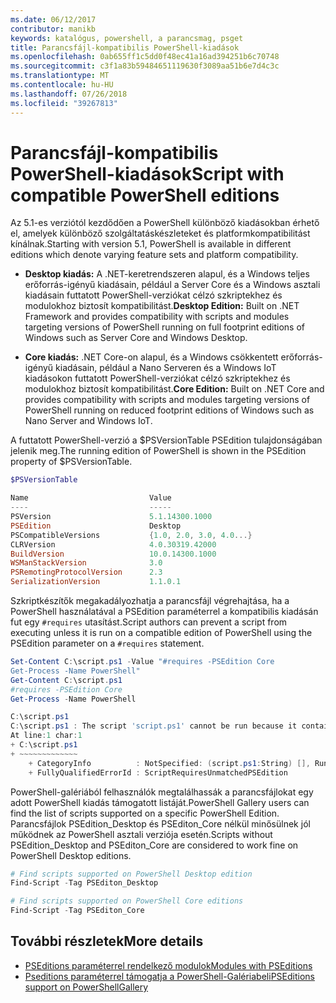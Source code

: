 ```yaml
---
ms.date: 06/12/2017
contributor: manikb
keywords: katalógus, powershell, a parancsmag, psget
title: Parancsfájl-kompatibilis PowerShell-kiadások
ms.openlocfilehash: 0ab655ff1c5dd0f48ec41a16ad394251b6c70748
ms.sourcegitcommit: c3f1a83b59484651119630f3089aa51b6e7d4c3c
ms.translationtype: MT
ms.contentlocale: hu-HU
ms.lasthandoff: 07/26/2018
ms.locfileid: "39267813"
---
```

# <a name="script-with-compatible-powershell-editions"></a><span data-ttu-id="c7a67-103">Parancsfájl-kompatibilis PowerShell-kiadások</span><span class="sxs-lookup"><span data-stu-id="c7a67-103">Script with compatible PowerShell editions</span></span>

<span data-ttu-id="c7a67-104">Az 5.1-es verziótól kezdődően a PowerShell különböző kiadásokban érhető el, amelyek különböző szolgáltatáskészleteket és platformkompatibilitást kínálnak.</span><span class="sxs-lookup"><span data-stu-id="c7a67-104">Starting with version 5.1, PowerShell is available in different editions which denote varying feature sets and platform compatibility.</span></span>

- <span data-ttu-id="c7a67-105">**Desktop kiadás:** A .NET-keretrendszeren alapul, és a Windows teljes erőforrás-igényű kiadásain, például a Server Core és a Windows asztali kiadásain futtatott PowerShell-verziókat célzó szkriptekhez és modulokhoz biztosít kompatibilitást.</span><span class="sxs-lookup"><span data-stu-id="c7a67-105">**Desktop Edition:** Built on .NET Framework and provides compatibility with scripts and modules targeting versions of PowerShell running on full footprint editions of Windows such as Server Core and Windows Desktop.</span></span>

- <span data-ttu-id="c7a67-106">**Core kiadás:** .NET Core-on alapul, és a Windows csökkentett erőforrás-igényű kiadásain, például a Nano Serveren és a Windows IoT kiadásokon futtatott PowerShell-verziókat célzó szkriptekhez és modulokhoz biztosít kompatibilitást.</span><span class="sxs-lookup"><span data-stu-id="c7a67-106">**Core Edition:** Built on .NET Core and provides compatibility with scripts and modules targeting versions of PowerShell running on reduced footprint editions of Windows such as Nano Server and Windows IoT.</span></span>

<span data-ttu-id="c7a67-107">A futtatott PowerShell-verzió a $PSVersionTable PSEdition tulajdonságában jelenik meg.</span><span class="sxs-lookup"><span data-stu-id="c7a67-107">The running edition of PowerShell is shown in the PSEdition property of $PSVersionTable.</span></span>

```powershell
$PSVersionTable

Name                           Value
----                           -----
PSVersion                      5.1.14300.1000
PSEdition                      Desktop
PSCompatibleVersions           {1.0, 2.0, 3.0, 4.0...}
CLRVersion                     4.0.30319.42000
BuildVersion                   10.0.14300.1000
WSManStackVersion              3.0
PSRemotingProtocolVersion      2.3
SerializationVersion           1.1.0.1
```

<span data-ttu-id="c7a67-108">Szkriptkészítők megakadályozhatja a parancsfájl végrehajtása, ha a PowerShell használatával a PSEdition paraméterrel a kompatibilis kiadásán fut egy `#requires` utasítást.</span><span class="sxs-lookup"><span data-stu-id="c7a67-108">Script authors can prevent a script from executing unless it is run on a compatible edition of PowerShell using the PSEdition parameter on a `#requires` statement.</span></span>

```powershell
Set-Content C:\script.ps1 -Value "#requires -PSEdition Core
Get-Process -Name PowerShell"
Get-Content C:\script.ps1
#requires -PSEdition Core
Get-Process -Name PowerShell

C:\script.ps1
C:\script.ps1 : The script 'script.ps1' cannot be run because it contained a "#requires" statement for PowerShell Core edition. The edition of PowerShell that is required by the script does not match the currently running PowerShell Desktop edition.
At line:1 char:1
+ C:\script.ps1
+ ~~~~~~~~~~~~~
    + CategoryInfo          : NotSpecified: (script.ps1:String) [], RuntimeException
    + FullyQualifiedErrorId : ScriptRequiresUnmatchedPSEdition
```

<span data-ttu-id="c7a67-109">PowerShell-galériából felhasználók megtalálhassák a parancsfájlokat egy adott PowerShell kiadás támogatott listáját.</span><span class="sxs-lookup"><span data-stu-id="c7a67-109">PowerShell Gallery users can find the list of scripts supported on a specific PowerShell Edition.</span></span>
<span data-ttu-id="c7a67-110">Parancsfájlok PSEdition_Desktop és PSEditon_Core nélkül minősülnek jól működnek az PowerShell asztali verziója esetén.</span><span class="sxs-lookup"><span data-stu-id="c7a67-110">Scripts without PSEdition_Desktop and PSEditon_Core are considered to work fine on PowerShell Desktop editions.</span></span>

```powershell
# Find scripts supported on PowerShell Desktop edition
Find-Script -Tag PSEditon_Desktop

# Find scripts supported on PowerShell Core editions
Find-Script -Tag PSEditon_Core
```

## <a name="more-details"></a><span data-ttu-id="c7a67-111">További részletek</span><span class="sxs-lookup"><span data-stu-id="c7a67-111">More details</span></span>

- [<span data-ttu-id="c7a67-112">PSEditions paraméterrel rendelkező modulok</span><span class="sxs-lookup"><span data-stu-id="c7a67-112">Modules with PSEditions</span></span>](module-psedition-support.md)
- [<span data-ttu-id="c7a67-113">Pseditions paraméterrel támogatja a PowerShell-Galériabeli</span><span class="sxs-lookup"><span data-stu-id="c7a67-113">PSEditions support on PowerShellGallery</span></span>](../how-to/finding-items/searching-by-psedition.md)